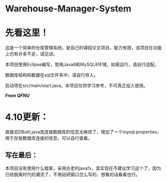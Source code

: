 # Warehouse-Manager-System
# 先看这里！
这是一个简单的仓库管理系统。是自己的课程论文项目，能力有限，该项目在功能上仍有许多不足，请见谅。

本项目使用Eclipse编写，使用Java8和MySQL8环境，如需运行，请自行适配。

数据库结构和数据在sql文件夹中，请自行导入。

启动项在src/main/start.java，本项目仅供学习参考，不可真正投入使用。

***From QFNU***
# 4.10更新：
直接去DButil.java改连接数据库的信息太麻烦了，增加了一个mysql.properties，用于存放数据库连接的信息，可以自行查看。

## 写在最后：
本项目没有使用什么框架，采用古老的javafx，其实现在不建议学习这个了，因为已经脱离时代的潮流了，不用钻研窗口怎么写的，想看的话看看也行。
